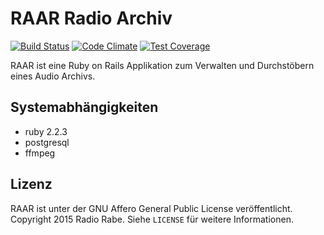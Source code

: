 # RAAR Radio Archiv

[![Build Status](https://travis-ci.org/radiorabe/raar.svg)](https://travis-ci.org/radiorabe/raar)
[![Code Climate](https://codeclimate.com/github/radiorabe/raar/badges/gpa.svg)](https://codeclimate.com/github/radiorabe/raar)
[![Test Coverage](https://codeclimate.com/github/radiorabe/raar/badges/coverage.svg)](https://codeclimate.com/github/radiorabe/raar/coverage)

RAAR ist eine Ruby on Rails Applikation zum Verwalten und Durchstöbern eines Audio Archivs.

## Systemabhängigkeiten

* ruby 2.2.3
* postgresql
* ffmpeg


## Lizenz

RAAR ist unter der GNU Affero General Public License veröffentlicht.
Copyright 2015 Radio Rabe.
Siehe `LICENSE` für weitere Informationen.
